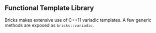 ## Functional Template Library

Bricks makes extensive use of C++11 variadic templates. A few generic methods are exposed as `bricks::variadic`.
